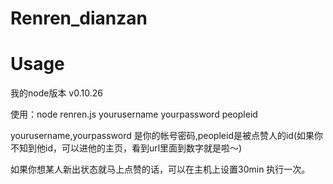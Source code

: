 Renren_dianzan
==============


# Usage

我的node版本 v0.10.26

使用：node renren.js yourusername yourpassword peopleid

yourusername,yourpassword 是你的帐号密码,peopleid是被点赞人的id(如果你不知到他id，可以进他的主页，看到url里面到数字就是啦～)

如果你想某人新出状态就马上点赞的话，可以在主机上设置30min 执行一次。
